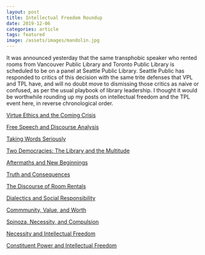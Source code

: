 ```yaml
---
layout: post
title: Intellectual Freedom Roundup
date: 2019-12-06
categories: article
tags: featured
image: /assets/images/mandolin.jpg
---
```


It was announced yesterday that the same transphobic speaker who rented rooms from Vancouver
Public Library and Toronto Public Library is scheduled to be on a panel
at Seattle Public Library. Seattle Public has responded to critics of this decision with the same trite defenses that VPL and TPL have, and will no doubt move to dismissing those critics as naive or confused, as per the usual playbook of library leadership. I thought it would be worthwhile rounding up my posts on intellectual freedom and the TPL event here, in reverse chronological order.

[Virtue Ethics and the Coming
Crisis](https://redlibrarian.github.io/article/2019/11/21/virtue-ethics-and-the-coming-crisis.html)

[Free Speech and Discourse
Analysis](https://redlibrarian.github.io/article/2019/11/09/free-speech-and-discourse-analysis.html)

[Taking Words
Seriously](https://redlibrarian.github.io/article/2019/11/07/taking-words-seriously.html)

[Two Democracies: The Library and the
Multitude](https://redlibrarian.github.io/article/2019/10/30/two-democracies.html)

[Aftermaths and New
Beginnings](https://redlibrarian.github.io/article/2019/10/24/aftermaths-and-new-beginnings.html)

[Truth and
Consequences](https://redlibrarian.github.io/article/2019/10/17/truth-and-consequences.html)

[The Discourse of Room
Rentals](https://redlibrarian.github.io/article/2019/10/15/discourse-of-room-rentals.html)

[Dialectics and Social
Responsibility](https://redlibrarian.github.io/article/2019/10/15/dialectics-and-social-responsibility.html)

[Commmunity, Value, and
Worth](https://redlibrarian.github.io/article/2019/10/13/commmunity-value-worth.html)

[Spinoza, Necessity, and
Compulsion](https://redlibrarian.github.io/article/2019/09/22/spinoza-necessity-and-compulsion.html)

[Necessity and Intellectual
Freedom](https://redlibrarian.github.io/article/2019/09/18/necessity-and-intellectual-freedom.html)

[Constituent Power and Intellectual
Freedom](https://redlibrarian.github.io/article/2019/08/16/constituent-power-and-intellectual-freedom.html)

